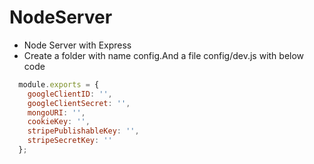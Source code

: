 # NodeServer
* Node Server with Express
* Create a folder with name config.And a file config/dev.js with below code
```javascript
  module.exports = {
    googleClientID: '',
    googleClientSecret: '',
    mongoURI: '',
    cookieKey: '',
    stripePublishableKey: '',
    stripeSecretKey: ''
  };

```
